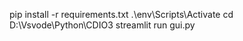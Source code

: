 
pip install -r requirements.txt
.\env\Scripts\Activate
 cd D:\Vsvode\Python\CDIO3
 streamlit run gui.py
